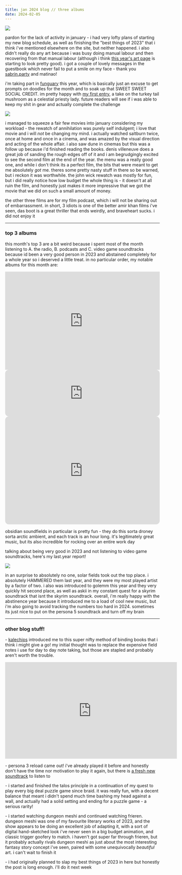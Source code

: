 ```yaml
---
title: jan 2024 blog // three albums
date: 2024-02-05
---
```


![](/_assets/img/blog/whataweek.jpg)

pardon for the lack of activity in january - i had very lofty plans of starting my new blog schedule, as well as finishing the "best things of 2023" that i think i've mentioned elsewhere on the site, but neither happened. i also didn't really do any art because i was busy doing manual labour and then recovering from that manual labour (although i think [this year's art page](/art/my-art-2024/ ) is starting to look pretty good). i got a couple of lovely messages in the guestbook which never fail to put a smile on my face - thank you [sabrin.party](https://sabrin.party/) and matinao!

i'm taking part in [funguary](https://www.tumblr.com/feefal/740320319467913216/funguary-is-happening-again-february-is-right/) this year, which is basically just an excuse to get prompts on doodles for the month and to soak up that SWEET SWEET SOCIAL CREDIT. im pretty happy with [my first entry](https://uuupah.neocities.org/art/my-art-2024/#img_2), a take on the turkey tail mushroom as a celestial priesty lady. future readers will see if i was able to keep my shit in gear and actually complete the challenge

![](/_assets/img/blog/january_movies.png)

i managed to squeeze a fair few movies into january considering my workload - the rewatch of annihilation was purely self indulgent; i love that movie and i will _not_ be changing my mind. i actually watched saltburn twice, once at home and once in a cinema, and was amazed by the visual direction and acting of the whole affair. i also saw dune in cinemas but this was a follow up because i'd finished reading the books. denis villeneuve does a great job of sanding the rough edges off of it and i am begrudgingly excited to see the second film at the end of the year. the menu was a really good one, and while i don't think its a perfect film, the bits that were meant to get me absolutely _got_ me. theres some pretty nasty stuff in there so be warned, but i reckon it was worthwhile. the john wick rewatch was mostly for fun, but i did really notice how low budget the whole thing is - it doesn't at all ruin the film, and honestly just makes it more impressive that we got the movie that we did on such a small amount of money.

the other three films are for my film podcast, which i will not be sharing out of embarrassment. in short, 3 idiots is one of the better amir khan films i've seen, das boot is a great thriller that ends weirdly, and braveheart sucks. i did not enjoy it

---

### top 3 albums

this month's top 3 are a bit weird because i spent most of the month listening to A. the radio, B. podcasts and C. video game soundtracks because id been a very good person in 2023 and abstained completely for a whole year so i deserved a little treat. in no particular order, my notable albums for this month are:

<iframe style="border: 0; width: 100%; height: 320px;" src="https://bandcamp.com/EmbeddedPlayer/album=827208815/size=large/bgcol=ffffff/linkcol=0687f5/artwork=small/transparent=true/" seamless><a href="https://aindulmedir.bandcamp.com/album/star-lore">Star Lore by Aindulmedir</a></iframe>

<iframe style="border-radius:12px" src="https://open.spotify.com/embed/track/00ulLqNt9uqJQc5iIZWdMR?utm_source=generator" width="100%" height="152" frameBorder="0" allowfullscreen="" allow="autoplay; clipboard-write; encrypted-media; fullscreen; picture-in-picture" loading="lazy"></iframe>

<iframe style="border-radius:12px" src="https://open.spotify.com/embed/album/0LFPjvWEaHP7WKQD6F5pVS?utm_source=generator" width="100%" height="352" frameBorder="0" allowfullscreen="" allow="autoplay; clipboard-write; encrypted-media; fullscreen; picture-in-picture" loading="lazy"></iframe>

obsidian soundfields in particular is pretty fun - they do this sorta droney sorta arctic ambient, and each track is an hour long. it's legitimately great music, but its also incredible for rocking over an entire work day

talking about being very good in 2023 and not listening to video game soundtracks, here's my last.year report!

![](/_assets/img/blog/last_year_2023.png)

in an surprise to absolutely no one, solar fields took out the top place. i absolutely HAMMERED them last year, and they were my most played artist by a factor of two. i also was introduced to golemm this year and they very quickly hit second place, as well as askii in my constant quest for a skyrim soundtrack that isnt the skyrim soundtrack. overall, i'm really happy with the abstinence year because it introduced me to a load of cool new music, but i'm also going to avoid tracking the numbers too hard in 2024. sometimes its just nice to put on the persona 5 soundtrack and turn off my brain

---

### other blog stuff!

\- [kalechips](https://kalechips.net/posts/2024-01-21-Travelers-Notebook) introduced me to this super nifty method of binding books that i think i might give a go! my initial thought was to replace the expensive field notes i use for day to day note taking, but those are stapled and probably aren't worth the trouble.

<iframe width="560" height="315" src="https://www.youtube-nocookie.com/embed/n2eyOGgqD4E?si=CCTpp6RA62ziBIof" title="YouTube video player" frameborder="0" allow="accelerometer; autoplay; clipboard-write; encrypted-media; gyroscope; picture-in-picture; web-share" allowfullscreen></iframe>

\- persona 3 reload came out! i've already played it before and honestly don't have the time nor motivation to play it again, but there is [a fresh new soundtrack](https://www.youtube.com/watch?v=XlStr6neXjc) to listen to

\- i started and finished the talos principle in a continuation of my quest to play every big deal puzzle game since braid. it was really fun, with a decent balance that meant i didn't spend much time bashing my head against a wall, and actually had a solid setting and ending for a puzzle game - a serious rarity!

\- i started watching dungeon meshi and continued watching frieren. dungeon meshi was one of my favourite literary works of 2023, and the show appears to be doing an excellent job of adapting it, with a sort of digital hand-sketched look i've never seen in a big budget animation, and classic trigger goofery to match. i haven't got super far through frieren, but it probably actually rivals dungeon meshi as just about the most interesting fantasy story concept i've seen, paired with some unequivocally _beautiful_ art. i can't wait to finish it

\- i had originally planned to slap my best things of 2023 in here but honestly the post is long enough. i'll do it next week